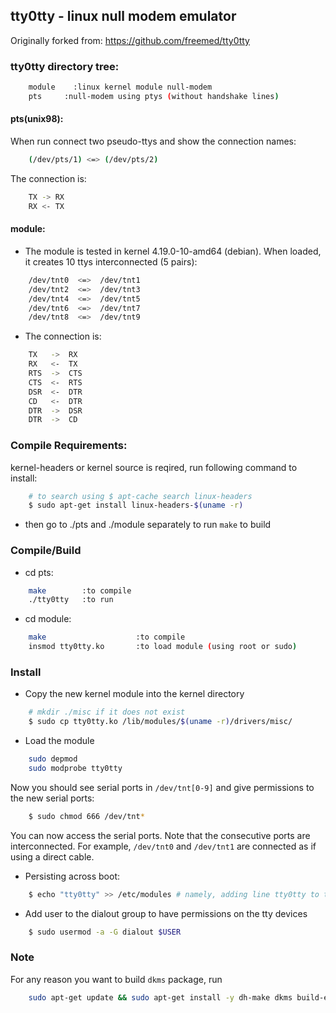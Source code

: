 ## tty0tty - linux null modem emulator

Originally forked from: https://github.com/freemed/tty0tty

### tty0tty directory tree:

```bash
    module    :linux kernel module null-modem
    pts	    :null-modem using ptys (without handshake lines)
```


#### pts(unix98): 

When run connect two pseudo-ttys and show the connection names:

```bash
    (/dev/pts/1) <=> (/dev/pts/2) 
```

The connection is:
  
```bash
    TX -> RX
    RX <- TX 	
```

#### module:

- The module is tested in kernel 4.19.0-10-amd64 (debian). When loaded, it creates 10 ttys interconnected (5 pairs):

```bash
    /dev/tnt0  <=>  /dev/tnt1 
    /dev/tnt2  <=>  /dev/tnt3 
    /dev/tnt4  <=>  /dev/tnt5 
    /dev/tnt6  <=>  /dev/tnt7 
    /dev/tnt8  <=>  /dev/tnt9 
```

- The connection is:

```bash
    TX   ->  RX
    RX   <-  TX 	
    RTS  ->  CTS
    CTS  <-  RTS
    DSR  <-  DTR
    CD   <-  DTR
    DTR  ->  DSR
    DTR  ->  CD
```
  
### Compile Requirements:

kernel-headers or kernel source is reqired, run following command to install:

```bash
    # to search using $ apt-cache search linux-headers
    $ sudo apt-get install linux-headers-$(uname -r)
```

- then go to ./pts and ./module separately to run `make` to build

### Compile/Build

- cd pts:

```bash
    make        :to compile 
    ./tty0tty   :to run 	
```

- cd module:

```bash
    make        	        :to compile 
    insmod tty0tty.ko       :to load module (using root or sudo)	
```

### Install

- Copy the new kernel module into the kernel directory

```bash
    # mkdir ./misc if it does not exist
    $ sudo cp tty0tty.ko /lib/modules/$(uname -r)/drivers/misc/
```

- Load the module

```bash
    sudo depmod
    sudo modprobe tty0tty
```

Now you should see serial ports in `/dev/tnt[0-9]` and give permissions to the new serial ports:

```bash
    $ sudo chmod 666 /dev/tnt*
```

You can now access the serial ports. Note that the consecutive ports are interconnected. For example,
`/dev/tnt0` and `/dev/tnt1` are connected as if using a direct cable.

- Persisting across boot:

```bash
    $ echo "tty0tty" >> /etc/modules # namely, adding line tty0tty to the end of the file
```

- Add user to the dialout group to have permissions on the tty devices

```bash
    $ sudo usermod -a -G dialout $USER
```

### Note

For any reason you want to build `dkms` package, run

```bash
    sudo apt-get update && sudo apt-get install -y dh-make dkms build-essential debuild -uc -us
```
